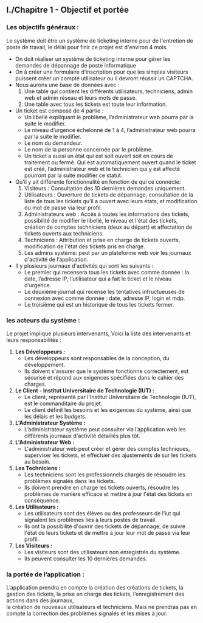 ## I./Chapitre 1 - Objectif et portée 

### Les objectifs généraux :

Le système doit être un système de ticketing interne pour de l'entretien de poste de travail, le délai pour finir ce projet est d'environ 4 mois.
- On doit réaliser un système de ticketing interne pour gérer les demandes de dépannage de poste informatique
- On à créer une formulaire d’inscription pour que les simples visiteurs puissent créer un compte utilisateur ou il devront réussir un CAPTCHA.
- Nous aurons une base de données avec :
  1. Une table qui contient les différents utilisateurs, techniciens, admin web et admin réseau et leurs mots de passe.
  2. Une table avec tous les tickets est toute leur information.
- Un ticket est composé de 4 partie : 
  - Un libellé expliquant le problème, l’administrateur web pourra par la suite le modifier.
  - Le niveau d’urgence échelonné de 1 à 4, l’administrateur web pourra par la suite le modifier.
  - Le nom du demandeur.
  - Le nom de la personne concernée par le problème.
  - Un ticket a aussi un état qui est soit ouvert soit en cours de traitement ou fermé. Qui est automatiquement ouvert quand le ticket est créé, l’administrateur web et le technicien qui y est affecté pourront par la suite modifier ce statut.
- Qu’il y ait différente fonctionnalité en  fonction de qui ce connecte: 
  1. Visiteurs : Consultation des 10 dernières demandes uniquement.
  2. Utilisateurs : Ouverture de tickets de dépannage, consultation de la liste de tous les tickets qu’il a ouvert avec leurs états, et modification du mot de passe via leur profil.
  3. Administrateurs web : Accès à toutes les informations des tickets, possibilité de modifier le libellé, le niveau et l'état des tickets, création de comptes techniciens (deux au départ)  et affectation de tickets ouverts aux techniciens.
  4. Techniciens : Attribution et prise en charge de tickets ouverts, modification de l'état des tickets pris en charge. 
  5. Les admins système: peut par un plateforme web voir les journaux d'activité de l’application.
- Il y plusieurs journaux d'activités qui sont les suivants : 
  - Le premier qui recensera tous les tickets avec comme donnée : la date, l’adresse IP, l’utilisateur qui a fait le ticket et le niveau d’urgence.
  - Le deuxième journal qui recense les tentatives infructueuses de connexion avec comme donnée : date, adresse IP, login et mdp.
  - Le troisième qui est un historique de tous les tickets fermer.

### les acteurs du système :

Le projet implique plusieurs intervenants, Voici la liste des intervenants et leurs responsabilités :
1. **Les Développeurs :**
   - Les développeurs sont responsables de la conception, du développement.
   - Ils doivent s'assurer que le système fonctionne correctement, est sécurisé et répond aux exigences spécifiées dans le cahier des charges.
2. **Le Client - Institut Universitaire de Technologie (IUT) :**
   - Le client, représenté par l'Institut Universitaire de Technologie (IUT), est le commanditaire du projet.
   - Le client définit les besoins et les exigences du système, ainsi que les délais et les budgets.
3. **L'Administrateur Système :**
    - L’administrateur système peut consulter via l’application web les différents journaux d'activité détaillés plus tôt.
4. **L'Administrateur Web :**
    - L'administrateur web peut créer et gérer des comptes techniques, superviser les tickets, et effectuer des ajustements de sur les tickets au besoin.
5. **Les Techniciens :**
    - Les techniciens sont les professionnels chargés de résoudre les problèmes signalés dans les tickets.
    - Ils doivent prendre en charge les tickets ouverts, résoudre les problèmes de manière efficace et mettre à jour l'état des tickets en conséquence.
6. **Les Utilisateurs :**
    - Les utilisateurs sont des élèves ou des professeurs de l’iut qui signalent les problèmes liés à leurs postes de travail.
    - Ils ont la possibilité d'ouvrir des tickets de dépannage, de suivre l'état de leurs tickets et de mettre à jour leur mot de passe via leur profil.
7. **Les Visiteurs :**
    - Les visiteurs sont des utilisateurs non enregistrés du système.
    - Ils peuvent consulter les 10 dernières demandes.

### la portée de l’application :

L’application prendra en compte la création des créations de tickets, la gestion des tickets, la prise en charge des tickets, l’enregistrement des actions dans des journaux, <br> la création de nouveaux utilisateurs et techniciens. Mais ne prendras pas en compte la correction des problèmes signalés et les mises à jour.
